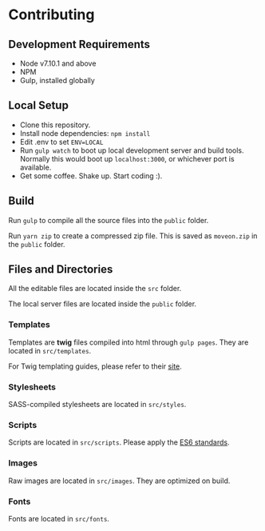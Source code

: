 # Contributing

## Development Requirements
- Node v7.10.1 and above
- NPM
- Gulp, installed globally


## Local Setup

- Clone this repository.
- Install node dependencies: `npm install`
- Edit .env to set `ENV=LOCAL`
- Run `gulp watch` to boot up local development server and build tools. Normally this would boot up `localhost:3000`, or whichever port is available.
- Get some coffee. Shake up. Start coding :).

## Build

Run `gulp` to compile all the source files into the `public` folder.

Run `yarn zip` to create a compressed zip file. This is saved as `moveon.zip` in the `public` folder.


## Files and Directories

All the editable files are located inside the `src` folder.  

The local server files are located inside the `public` folder.


### Templates

Templates are **twig** files compiled into html through `gulp pages`. They are located in `src/templates`.  

For Twig templating guides, please refer to their [site](https://twig.symfony.com/doc/2.x/templates.html).

### Stylesheets

SASS-compiled stylesheets are located in `src/styles`. 

### Scripts

Scripts are located in `src/scripts`. Please apply the [ES6 standards](http://es6-features.org/).

### Images

Raw images are located in `src/images`. They are optimized on build.

### Fonts

Fonts are located in `src/fonts`.
